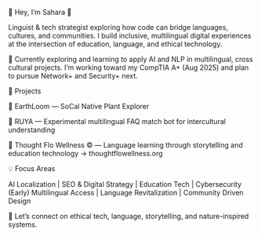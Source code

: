 🔹 Hey, I’m Sahara 🔹 

Linguist & tech strategist exploring how code can bridge languages, cultures, and communities. I build inclusive, multilingual digital experiences at the intersection of education, language, and ethical technology.

🔸 Currently exploring and learning to apply AI and NLP in multilingual, cross cultural projects. I’m working toward my CompTIA A+ (Aug 2025) and plan to pursue Network+ and Security+ next.

🌿 Projects

🔹 EarthLoom — SoCal Native Plant Explorer

🔹 RUYA — Experimental multilingual FAQ match bot for intercultural understanding

🔹 Thought Flo Wellness &copy; — Language learning through storytelling and education technology → thoughtflowellness.org

💡 Focus Areas

AI Localization | SEO & Digital Strategy | Education Tech | Cybersecurity (Early)
Multilingual Access | Language Revitalization | Community Driven Design

💬 Let’s connect on ethical tech, language, storytelling, and nature-inspired systems.
